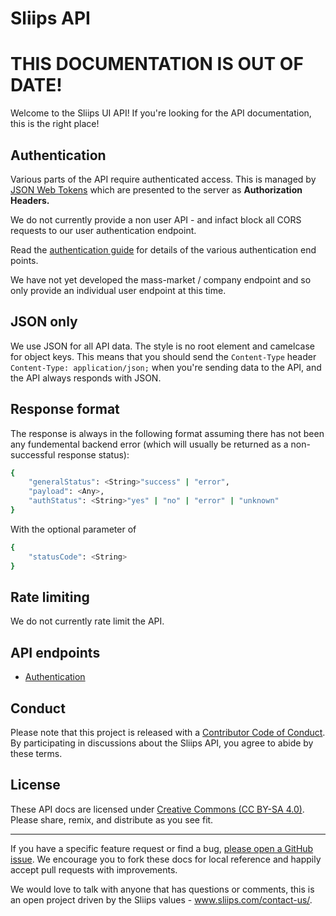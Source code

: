 Sliips API
==================

# THIS DOCUMENTATION IS OUT OF DATE!

Welcome to the Sliips UI API! If you're looking for the API documentation, this is the right place!

Authentication
--------------

Various parts of the API require authenticated access. This is managed by [JSON Web Tokens](https://jwt.io/) which are presented to the server as **Authorization Headers.**

We do not currently provide a non user API - and infact block all CORS requests to our user authentication endpoint.

Read the [authentication guide](https://github.com/iamacup/sliips-api-docs/blob/master/sections/authentication.md) for details of the various authentication end points.

We have not yet developed the mass-market / company endpoint and so only provide an individual user endpoint at this time.

JSON only
---------

We use JSON for all API data. The style is no root element and camelcase for object keys. This means that you should send the `Content-Type` header `Content-Type: application/json;` when you're sending data to the API, and the API always responds with JSON.


Response format
---------------

The response is always in the following format assuming there has not been any fundemental backend error (which will usually be returned as a non-successful response status):

```bash
{
    "generalStatus": <String>"success" | "error",
    "payload": <Any>,
    "authStatus": <String>"yes" | "no" | "error" | "unknown"
}
```

With the optional parameter of

```bash
{
    "statusCode": <String>
}
```

Rate limiting
-------------

We do not currently rate limit the API.

API endpoints
-------------
<!-- START API ENDPOINTS -->

- [Authentication](https://github.com/iamacup/sliips-api-docs/blob/master/sections/authentication.md)

<!-- END API ENDPOINTS -->


Conduct
-------

Please note that this project is released with a [Contributor Code of Conduct](https://github.com/iamacup/sliips-api-docs/blob/master/CONDUCT.md). By participating in discussions about the Sliips API, you agree to abide by these terms.

License
-------

These API docs are licensed under [Creative Commons (CC BY-SA 4.0)](http://creativecommons.org/licenses/by-sa/4.0/). Please share, remix, and distribute as you see fit.

---

If you have a specific feature request or find a bug, [please open a GitHub issue](https://github.com/iamacup/sliips-api-docs/issues/new). We encourage you to fork these docs for local reference and happily accept pull requests with improvements.

We would love to talk with anyone that has questions or comments, this is an open project driven by the Sliips values - www.sliips.com/contact-us/.
